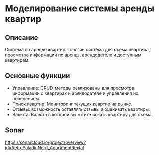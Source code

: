 # Моделирование системы аренды квартир

## Описание
Система по аренде квартир - онлайн система для съема квартира, просмотра информации по аренде, арендодателе и доступным квартирам.
## Основные функции
- Управление:
    CRUD-методы реализованы для просмотра информации о квартирах и арендодателе и управления их поведением.
- Поиск квартир: Мониторинг текущих квартир на рынке.
- Отзывы: возможность оставлять отзывы и оценивать квартиры.
- Валюта: Валюта в которой вы хотите искать квартиру для съема.

## Sonar
https://sonarcloud.io/project/overview?id=RetroPaladinNerd_ApartmentRental

